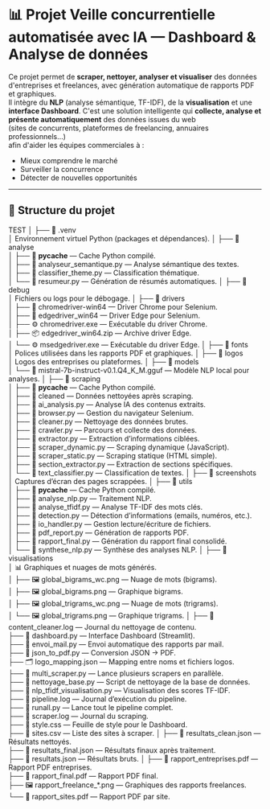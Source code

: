 # 📊 Projet Veille concurrentielle automatisée avec IA  — Dashboard & Analyse de données

Ce projet permet de **scraper, nettoyer, analyser et visualiser** des données d'entreprises et freelances, avec génération automatique de rapports PDF et graphiques.  
Il intègre du **NLP** (analyse sémantique, TF-IDF), de la **visualisation** et une **interface Dashboard**. C'est une solution intelligente qui **collecte, analyse et présente automatiquement** des données issues du web  
(sites de concurrents, plateformes de freelancing, annuaires professionnels…)  
afin d'aider les équipes commerciales à :
- Mieux comprendre le marché
- Surveiller la concurrence
- Détecter de nouvelles opportunités

---

## 📂 Structure du projet

TEST
│
├── 📁 .venv  
│   Environnement virtuel Python (packages et dépendances).
│
├── 📁 analyse  
│   ├── 📁 __pycache__ — Cache Python compilé.  
│   ├── 📄 analyseur_semantique.py — Analyse sémantique des textes.  
│   ├── 📄 classifier_theme.py — Classification thématique.  
│   └── 📄 resumeur.py — Génération de résumés automatiques.
│
├── 📁 debug  
│   Fichiers ou logs pour le débogage.
│
├── 📁 drivers  
│   ├── 📁 chromedriver-win64 — Driver Chrome pour Selenium.  
│   ├── 📁 edgedriver_win64 — Driver Edge pour Selenium.  
│   ├── ⚙️ chromedriver.exe — Exécutable du driver Chrome.  
│   ├── 📦 edgedriver_win64.zip — Archive driver Edge.  
│   └── ⚙️ msedgedriver.exe — Exécutable du driver Edge.
│
├── 📁 fonts  
│   Polices utilisées dans les rapports PDF et graphiques.
│
├── 📁 logos  
│   Logos des entreprises ou plateformes.
│
├── 📁 models  
│   └── 🧠 mistral-7b-instruct-v0.1.Q4_K_M.gguf — Modèle NLP local pour analyses.
│
├── 📁 scraping  
│   ├── 📁 __pycache__ — Cache Python compilé.  
│   ├── 📁 cleaned — Données nettoyées après scraping.  
│   ├── 📄 ai_analysis.py — Analyse IA des contenus extraits.  
│   ├── 📄 browser.py — Gestion du navigateur Selenium.  
│   ├── 📄 cleaner.py — Nettoyage des données brutes.  
│   ├── 📄 crawler.py — Parcours et collecte des données.  
│   ├── 📄 extractor.py — Extraction d’informations ciblées.  
│   ├── 📄 scraper_dynamic.py — Scraping dynamique (JavaScript).  
│   ├── 📄 scraper_static.py — Scraping statique (HTML simple).  
│   ├── 📄 section_extractor.py — Extraction de sections spécifiques.  
│   └── 📄 text_classifier.py — Classification de textes.
│
├── 📁 screenshots  
│   Captures d’écran des pages scrappées.
│
├── 📁 utils  
│   ├── 📁 __pycache__ — Cache Python compilé.  
│   ├── 📄 analyse_nlp.py — Traitement NLP.  
│   ├── 📄 analyse_tfidf.py — Analyse TF-IDF des mots clés.  
│   ├── 📄 detection.py — Détection d’informations (emails, numéros, etc.).  
│   ├── 📄 io_handler.py — Gestion lecture/écriture de fichiers.  
│   ├── 📄 pdf_report.py — Génération de rapports PDF.  
│   ├── 📄 rapport_final.py — Génération du rapport final consolidé.  
│   └── 📄 synthese_nlp.py — Synthèse des analyses NLP.
│
├── 📁 visualisations  
│   📊 Graphiques et nuages de mots générés.  
│   ├── 🖼 global_bigrams_wc.png — Nuage de mots (bigrams).  
│   ├── 🖼 global_bigrams.png — Graphique bigrams.  
│   ├── 🖼 global_trigrams_wc.png — Nuage de mots (trigrams).  
│   └── 🖼 global_trigrams.png — Graphique trigrams.
│
├── 📝 content_cleaner.log — Journal du nettoyage de contenu.  
├── 📄 dashboard.py — Interface Dashboard (Streamlit).  
├── 📄 envoi_mail.py — Envoi automatique des rapports par mail.  
├── 📄 json_to_pdf.py — Conversion JSON → PDF.  
├── 🗂 logo_mapping.json — Mapping entre noms et fichiers logos.  
├── 📄 multi_scraper.py — Lance plusieurs scrapers en parallèle.  
├── 📄 nettoyage_base.py — Script de nettoyage de la base de données.  
├── 📄 nlp_tfidf_visualisation.py — Visualisation des scores TF-IDF.  
├── 📝 pipeline.log — Journal d’exécution du pipeline.  
├── 📄 runall.py — Lance tout le pipeline complet.  
├── 📝 scraper.log — Journal du scraping.  
├── 📄 style.css — Feuille de style pour le Dashboard.  
├── 📄 sites.csv — Liste des sites à scraper.
│
├── 📄 resultats_clean.json — Résultats nettoyés.  
├── 📄 resultats_final.json — Résultats finaux après traitement.  
├── 📄 resultats.json — Résultats bruts.
│
├── 📄 rapport_entreprises.pdf — Rapport PDF entreprises.  
├── 📄 rapport_final.pdf — Rapport PDF final.  
├── 🖼 rapport_freelance_*.png — Graphiques des rapports freelances.  
└── 📄 rapport_sites.pdf — Rapport PDF par site.
